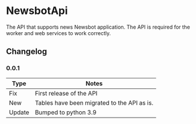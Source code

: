 # NewsbotApi

The API that supports news Newsbot application.  The API is required for the worker and web services to work correctly.

## Changelog

### 0.0.1

| Type | Notes |
| ---    | --- |
| Fix | First release of the API |
| New | Tables have been migrated to the API as is. |
| Update | Bumped to python 3.9 |
